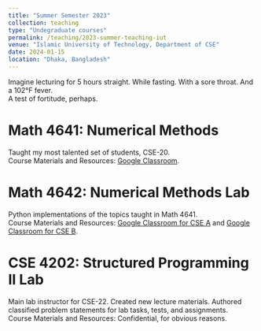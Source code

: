 ```yaml
---
title: "Summer Semester 2023"
collection: teaching
type: "Undegraduate courses"
permalink: /teaching/2023-summer-teaching-iut
venue: "Islamic University of Technology, Department of CSE"
date: 2024-01-15
location: "Dhaka, Bangladesh"
---
```


Imagine lecturing for 5 hours straight. While fasting. With a sore throat. And a 102&deg;F fever.
<br>
A test of fortitude, perhaps.

Math 4641: Numerical Methods
======
Taught my most talented set of students, CSE-20.
<br>
Course Materials and Resources: [Google Classroom](https://classroom.google.com/c/NjQ2ODg3NDEyNjg1?cjc=tfgz3j7).

Math 4642: Numerical Methods Lab
======
Python implementations of the topics taught in Math 4641.
<br>
Course Materials and Resources: [Google Classroom for CSE A](https://classroom.google.com/c/NjQ2ODg3NDkwOTMw?cjc=tu2lmzk) and [Google Classroom for CSE B](https://classroom.google.com/c/NjQ2ODg3NDU1NzA1?cjc=62ccgep).

CSE 4202: Structured Programming II Lab
======
Main lab instructor for CSE-22. Created new lecture materials. Authored classified problem statements for lab tasks, tests, and assignments.
<br>
Course Materials and Resources: Confidential, for obvious reasons.